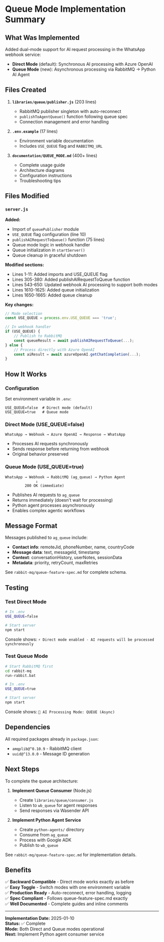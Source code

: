 # Queue Mode Implementation Summary

## What Was Implemented

Added dual-mode support for AI request processing in the WhatsApp webhook service:

- **Direct Mode** (default): Synchronous AI processing with Azure OpenAI
- **Queue Mode** (new): Asynchronous processing via RabbitMQ → Python AI Agent

## Files Created

1. **`libraries/queue/publisher.js`** (203 lines)

   - RabbitMQ publisher singleton with auto-reconnect
   - `publishToAgentQueue()` function following queue spec
   - Connection management and error handling

2. **`.env.example`** (17 lines)

   - Environment variable documentation
   - Includes `USE_QUEUE` flag and `RABBITMQ_URL`

3. **`documentation/QUEUE_MODE.md`** (400+ lines)
   - Complete usage guide
   - Architecture diagrams
   - Configuration instructions
   - Troubleshooting tips

## Files Modified

### `server.js`

**Added:**

- Import of `queuePublisher` module
- `USE_QUEUE` flag configuration (line 10)
- `publishAIRequestToQueue()` function (75 lines)
- Queue mode logic in webhook handler
- Queue initialization in `startServer()`
- Queue cleanup in graceful shutdown

**Modified sections:**

- Lines 1-11: Added imports and USE_QUEUE flag
- Lines 305-380: Added publishAIRequestToQueue function
- Lines 543-650: Updated webhook AI processing to support both modes
- Lines 1610-1625: Added queue initialization
- Lines 1650-1665: Added queue cleanup

**Key changes:**

```javascript
// Mode selection
const USE_QUEUE = process.env.USE_QUEUE === 'true';

// In webhook handler
if (USE_QUEUE) {
    // Publish to RabbitMQ
    const queueResult = await publishAIRequestToQueue(...);
} else {
    // Process directly with Azure OpenAI
    const aiResult = await azureOpenAI.getChatCompletion(...);
}
```

## How It Works

### Configuration

Set environment variable in `.env`:

```env
USE_QUEUE=false  # Direct mode (default)
USE_QUEUE=true   # Queue mode
```

### Direct Mode (USE_QUEUE=false)

```
WhatsApp → Webhook → Azure OpenAI → Response → WhatsApp
```

- Processes AI requests synchronously
- Sends response before returning from webhook
- Original behavior preserved

### Queue Mode (USE_QUEUE=true)

```
WhatsApp → Webhook → RabbitMQ (ag_queue) → Python Agent
              ↓
         200 OK (immediate)
```

- Publishes AI requests to `ag_queue`
- Returns immediately (doesn't wait for processing)
- Python agent processes asynchronously
- Enables complex agentic workflows

## Message Format

Messages published to `ag_queue` include:

- **Contact info**: remoteJid, phoneNumber, name, countryCode
- **Message data**: text, messageId, timestamp
- **Context**: conversationHistory, userNotes, sessionData
- **Metadata**: priority, retryCount, maxRetries

See `rabbit-mq/queue-feature-spec.md` for complete schema.

## Testing

### Test Direct Mode

```bash
# In .env
USE_QUEUE=false

# Start server
npm start
```

Console shows: `⚡ Direct mode enabled - AI requests will be processed synchronously`

### Test Queue Mode

```bash
# Start RabbitMQ first
cd rabbit-mq
run-rabbit.bat

# In .env
USE_QUEUE=true

# Start server
npm start
```

Console shows: `🎯 AI Processing Mode: QUEUE (Async)`

## Dependencies

All required packages already in `package.json`:

- `amqplib@^0.10.9` - RabbitMQ client
- `uuid@^13.0.0` - Message ID generation

## Next Steps

To complete the queue architecture:

1. **Implement Queue Consumer** (Node.js)

   - Create `libraries/queue/consumer.js`
   - Listen to `wb_queue` for agent responses
   - Send responses via Wasender API

2. **Implement Python Agent Service**
   - Create `python-agents/` directory
   - Consume from `ag_queue`
   - Process with Google ADK
   - Publish to `wb_queue`

See `rabbit-mq/queue-feature-spec.md` for implementation details.

## Benefits

✅ **Backward Compatible** - Direct mode works exactly as before  
✅ **Easy Toggle** - Switch modes with one environment variable  
✅ **Production Ready** - Auto-reconnect, error handling, logging  
✅ **Spec Compliant** - Follows queue-feature-spec.md exactly  
✅ **Well Documented** - Complete guides and inline comments

---

**Implementation Date:** 2025-01-10  
**Status:** ✅ Complete  
**Mode:** Both Direct and Queue modes operational  
**Next:** Implement Python agent consumer service
